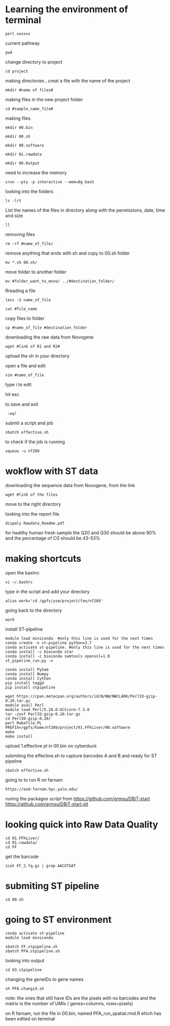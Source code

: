 # Learning the environment of terminal
```
perl xxxxxx
```
current pathway

```
pwd
```

change directory to project 

```
cd project
```

making directories , creat a file with the name of the project

```
mkdir #name of files#
```
making files in the new project folder

```
cd #sample_name_file#
```
making files

```
mkdir 00.bin
```
```
mkdir 00.sh
```
```
mkdir 00.software
```
```
mkdir 01.rawdata
```
```
mkdir 00.0utput
```


need to increase the memory 

```
srun --pty -p interactive --mem=8g bash
```

looking into the folders

```
ls -lrt
```
List the names of the files in directory along with the permissions, date, time and size
```
ll
```
removing files

```
rm -rf #name_of_file/
```
remove anything that ends with sh and copy to 00.sh folder
```
mv *.sh 00.sh/
```
move folder to another folder
```
mv #folder_want_to_move/ ../#destination_folder/
```
Rreading a file

```
less -S name_of_file 
```
```
cat #file_name
```

copy files to folder 

```
cp #name_of_file #destination_folder 
```


downloading the raw data from Novogene 
```
wget #link of R1 and R2#
```
upload the sh in your directory

open a file and edit 
```
vim #name_of_file
```
type i to edit

hit esc

to save and exit
```
 :wq!
```
submit a script and job
```
sbatch effective.sh 
```
to check if the job is running

```
squeue -u nf289 
```
# wokflow with ST data

downloading the sequence data from Novogene, from the link
```
wget #link of the files
```
move to the right directory 

looking into the report file
```
dispaly Rawdata_Readme.pdf 
```
for healthy human fresh sample the Q20 and Q30 should be above 90% and the percentage of CG should be 43-53%

# making shortcuts

open the bashrc
```
vi ~/.bashrc
```

type in the script and add your directory
```
alias work='cd /gpfs/ysm/project/fan/nf289'

```


going back to the directory
```
work
```
install ST-pipeline
```
module load miniconda  #only this line is used for the next times
conda create -n st-pipeline python=3.7
conda activate st-pipeline. #only this line is used for the next times
conda install -c bioconda star
conda install -c bioconda samtools openssl=1.0
st_pipeline_run.py -v

conda install PySam
conda install Numpy
conda install Cython
pip install taggd
pip install stpipeline

```
```
wget https://cpan.metacpan.org/authors/id/N/NW/NWCLARK/PerlIO-gzip-0.20.tar.gz
module avail Perl
module load Perl/5.28.0-GCCcore-7.3.0
tar -zxvf PerlIO-gzip-0.20.tar.gz 
cd PerlIO-gzip-0.20/
perl Makefile.PL PREFIX=/gpfs/home/nf289/project/01.FFhLiver/00.software
make
make install
```
upload 1.effective pl in 00.bin on cyberduck


submiting the effective.sh to capture barcodes A and B and ready for ST pipeline
```
sbatch effective.sh
```
going to to run R on farnam
```
https://ood-farnam.hpc.yale.edu/
```
runing the packages script from https://github.com/grmsu/DBiT-start
https://github.com/grmsu/DBiT-start.git


# looking quick into Raw Data Quality 
```
cd 01.FFhLiver/
cd 01.rawdata/
cd FF
```

get the barcode
```
zcat FF_2.fq.gz | grep AACGTGAT
```


# submiting ST pipeline
```
cd 00.sh
```
# going to ST environment
```
conda activate st-pipeline
module load miniconda
````
```
sbatch FF.stpipeline.sh
sbatch PFA.stpipeline.sh
```

looking into output 
```
cd 03.stpipeline
```
changing the geneIDs to gene names
```
sh PFA.changid.sh 
```
note: the ones that still have IDs are the pixels with no barcodes and the matrix is the number of UMIs ( genes=columns, rows=pixels)

on R farnam,  run the file in 00.bin, named PFA_run_spatial.rmd.R ehich has been edited on terminal

